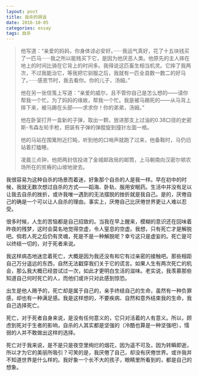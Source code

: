 ```yaml
---
layout: post
title: 自杀的胡话
date: 2016-10-05
categories: essay
tags: 自杀
---
```


> 他写道：“亲爱的妈妈，你身体谅必安好。······我运气真好，花了十五块钱买了一匹马······我之所以能贱买下它，是因为他厌恶人类。他原先的主人摔在地上的时间比骑在它背上的时间多。我得说这匹畜生相当机灵。它摔了我两次，不过我能治它，等我把它驯服之后，我就有一匹全县数一数二的好马了。······感恩节时，我去看你。你的儿子，汤姆。”
> 
> 他在另一张信笺上写道：“亲爱的威尔，且不管你自己是怎么想的——请你帮我一个忙。为了妈妈的缘故，帮我一个忙。我是被马踢死的——从马背上摔下来，被马踢在头部——求求你！你的弟弟，汤姆。”
> 
> 他在卧室打开一盒新的子弹，取出一颗，放进那支上过油的0.38口径的史密斯-韦森左轮手枪，把装有子弹的弹膛旋到撞针左面一格。
> 
> 他的马站在围篱附近打盹，听到他的口哨声就跑了过来，他备鞍时，马仍旧站着打瞌睡。
> 
> 凌晨三点钟，他把两封信投进了金城邮政局的邮筒，上马朝南向汉密尔顿农场所在的贫瘠的山坡地驶去。

我很容易为这种自杀的场景而着迷，好象那个自杀的人是我一样。早在初中的时候，我就无数次想过自杀的方式——蹈海、卧轨、服用安眠药。生活中并没有足以让我去自杀的挫折，或许我唯一遇到的无法摆脱的挫折就是我自己。是的，厌倦自己的确是一个可以让人自杀的理由。事实上，厌倦自己比厌倦世界更让人难以忍受。

很多时候，人生的苦恼都是自己招致的。当我在早上醒来，模糊的意识还在回味着昨夜的残梦，这时会莫名地觉得空虚，令人窒息的空虚。我想，只有死亡才是解脱吧。倘若人死之后仍有灵魂，死是不是一种解脱呢？幸亏这只是虚妄的。死亡是可以终结一切的，对于死者来说。

我这样病态地迷恋着死亡，大概是因为我还没有和它有过亲密的接触吧。那些相距自己万分遥远的东西，自然无法戳穿我们关于它的谎言。如果人生有两次死亡的机会，那么我大概已经尝试过一次，如此才更明白生活的滋味。老实说，我羡慕那些知道自己何时死亡的人，而他们或许只对此感到惊恐。

出生是他人赐予的，死亡却是属于自己的，亲手终结自己的生命，虽然有一种负罪感，却也有一种满足感。我是这样想的，不要疾病、自然和意外结束我的生命，我自己选择死亡。

死亡，对于死者自身来说，是没有任何意义的，它只对活着的人有意义。所以，顾虑到死对于生者的影响，自杀的人其实都是坚强的（冷酷也算是一种坚强吧），懦弱的人并不敢做出这样的选择。

死亡对于我来说，是不是只是夜空里绚烂的烟花，因为遥不可及，因为转瞬即逝，所以才为它的美丽所吸引？可笑的是，我厌倦了自己，却没有厌倦世界。或许我并不知道世界是什么样的。我好象一个长不大的孩子，眼睛里所看到的，都是自己的想象。
